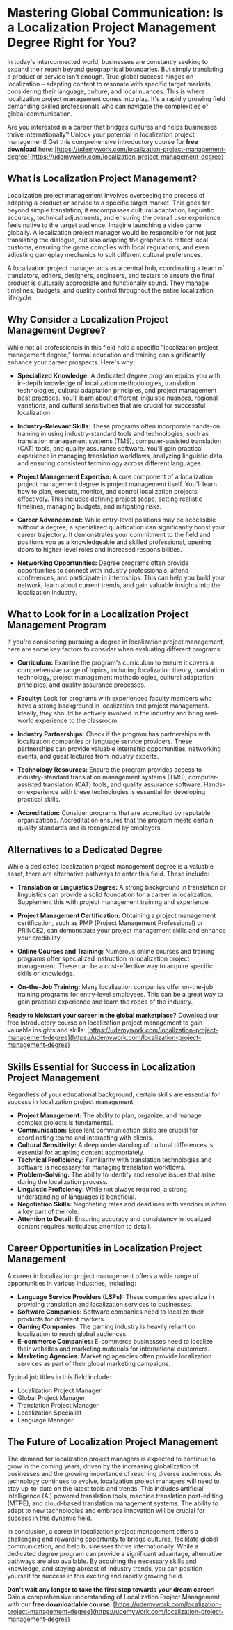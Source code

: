 # Mastering Global Communication: Is a Localization Project Management Degree Right for You?

In today's interconnected world, businesses are constantly seeking to expand their reach beyond geographical boundaries. But simply translating a product or service isn't enough. True global success hinges on localization – adapting content to resonate with specific target markets, considering their language, culture, and local nuances. This is where localization project management comes into play. It's a rapidly growing field demanding skilled professionals who can navigate the complexities of global communication.

Are you interested in a career that bridges cultures and helps businesses thrive internationally?  Unlock your potential in localization project management! Get this comprehensive introductory course for **free download** here: [https://udemywork.com/localization-project-management-degree](https://udemywork.com/localization-project-management-degree)

## What is Localization Project Management?

Localization project management involves overseeing the process of adapting a product or service to a specific target market. This goes far beyond simple translation; it encompasses cultural adaptation, linguistic accuracy, technical adjustments, and ensuring the overall user experience feels native to the target audience. Imagine launching a video game globally. A localization project manager would be responsible for not just translating the dialogue, but also adapting the graphics to reflect local customs, ensuring the game complies with local regulations, and even adjusting gameplay mechanics to suit different cultural preferences.

A localization project manager acts as a central hub, coordinating a team of translators, editors, designers, engineers, and testers to ensure the final product is culturally appropriate and functionally sound. They manage timelines, budgets, and quality control throughout the entire localization lifecycle.

## Why Consider a Localization Project Management Degree?

While not all professionals in this field hold a specific "localization project management degree," formal education and training can significantly enhance your career prospects. Here's why:

*   **Specialized Knowledge:** A dedicated degree program equips you with in-depth knowledge of localization methodologies, translation technologies, cultural adaptation principles, and project management best practices. You'll learn about different linguistic nuances, regional variations, and cultural sensitivities that are crucial for successful localization.

*   **Industry-Relevant Skills:** These programs often incorporate hands-on training in using industry-standard tools and technologies, such as translation management systems (TMS), computer-assisted translation (CAT) tools, and quality assurance software. You'll gain practical experience in managing translation workflows, analyzing linguistic data, and ensuring consistent terminology across different languages.

*   **Project Management Expertise:** A core component of a localization project management degree is project management itself. You'll learn how to plan, execute, monitor, and control localization projects effectively. This includes defining project scope, setting realistic timelines, managing budgets, and mitigating risks.

*   **Career Advancement:** While entry-level positions may be accessible without a degree, a specialized qualification can significantly boost your career trajectory. It demonstrates your commitment to the field and positions you as a knowledgeable and skilled professional, opening doors to higher-level roles and increased responsibilities.

*   **Networking Opportunities:** Degree programs often provide opportunities to connect with industry professionals, attend conferences, and participate in internships. This can help you build your network, learn about current trends, and gain valuable insights into the localization industry.

## What to Look for in a Localization Project Management Program

If you're considering pursuing a degree in localization project management, here are some key factors to consider when evaluating different programs:

*   **Curriculum:** Examine the program's curriculum to ensure it covers a comprehensive range of topics, including localization theory, translation technology, project management methodologies, cultural adaptation principles, and quality assurance processes.

*   **Faculty:** Look for programs with experienced faculty members who have a strong background in localization and project management. Ideally, they should be actively involved in the industry and bring real-world experience to the classroom.

*   **Industry Partnerships:** Check if the program has partnerships with localization companies or language service providers. These partnerships can provide valuable internship opportunities, networking events, and guest lectures from industry experts.

*   **Technology Resources:** Ensure the program provides access to industry-standard translation management systems (TMS), computer-assisted translation (CAT) tools, and quality assurance software. Hands-on experience with these technologies is essential for developing practical skills.

*   **Accreditation:** Consider programs that are accredited by reputable organizations. Accreditation ensures that the program meets certain quality standards and is recognized by employers.

## Alternatives to a Dedicated Degree

While a dedicated localization project management degree is a valuable asset, there are alternative pathways to enter this field. These include:

*   **Translation or Linguistics Degree:** A strong background in translation or linguistics can provide a solid foundation for a career in localization. Supplement this with project management training and experience.

*   **Project Management Certification:** Obtaining a project management certification, such as PMP (Project Management Professional) or PRINCE2, can demonstrate your project management skills and enhance your credibility.

*   **Online Courses and Training:** Numerous online courses and training programs offer specialized instruction in localization project management. These can be a cost-effective way to acquire specific skills or knowledge.

*   **On-the-Job Training:** Many localization companies offer on-the-job training programs for entry-level employees. This can be a great way to gain practical experience and learn the ropes of the industry.

**Ready to kickstart your career in the global marketplace?** Download our free introductory course on localization project management to gain valuable insights and skills: [https://udemywork.com/localization-project-management-degree](https://udemywork.com/localization-project-management-degree)

## Skills Essential for Success in Localization Project Management

Regardless of your educational background, certain skills are essential for success in localization project management:

*   **Project Management:** The ability to plan, organize, and manage complex projects is fundamental.
*   **Communication:** Excellent communication skills are crucial for coordinating teams and interacting with clients.
*   **Cultural Sensitivity:** A deep understanding of cultural differences is essential for adapting content appropriately.
*   **Technical Proficiency:** Familiarity with translation technologies and software is necessary for managing translation workflows.
*   **Problem-Solving:** The ability to identify and resolve issues that arise during the localization process.
*   **Linguistic Proficiency:** While not always required, a strong understanding of languages is beneficial.
*   **Negotiation Skills:** Negotiating rates and deadlines with vendors is often a key part of the role.
*   **Attention to Detail:** Ensuring accuracy and consistency in localized content requires meticulous attention to detail.

## Career Opportunities in Localization Project Management

A career in localization project management offers a wide range of opportunities in various industries, including:

*   **Language Service Providers (LSPs):** These companies specialize in providing translation and localization services to businesses.
*   **Software Companies:** Software companies need to localize their products for different markets.
*   **Gaming Companies:** The gaming industry is heavily reliant on localization to reach global audiences.
*   **E-commerce Companies:** E-commerce businesses need to localize their websites and marketing materials for international customers.
*   **Marketing Agencies:** Marketing agencies often provide localization services as part of their global marketing campaigns.

Typical job titles in this field include:

*   Localization Project Manager
*   Global Project Manager
*   Translation Project Manager
*   Localization Specialist
*   Language Manager

## The Future of Localization Project Management

The demand for localization project managers is expected to continue to grow in the coming years, driven by the increasing globalization of businesses and the growing importance of reaching diverse audiences. As technology continues to evolve, localization project managers will need to stay up-to-date on the latest tools and trends. This includes artificial intelligence (AI) powered translation tools, machine translation post-editing (MTPE), and cloud-based translation management systems. The ability to adapt to new technologies and embrace innovation will be crucial for success in this dynamic field.

In conclusion, a career in localization project management offers a challenging and rewarding opportunity to bridge cultures, facilitate global communication, and help businesses thrive internationally. While a dedicated degree program can provide a significant advantage, alternative pathways are also available. By acquiring the necessary skills and knowledge, and staying abreast of industry trends, you can position yourself for success in this exciting and rapidly growing field.

**Don't wait any longer to take the first step towards your dream career!**  Gain a comprehensive understanding of Localization Project Management with our **free downloadable course**: [https://udemywork.com/localization-project-management-degree](https://udemywork.com/localization-project-management-degree)
